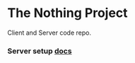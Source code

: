 # The Nothing Project

Client and Server code repo.

### Server setup [docs](compute_setup.md#debian)
